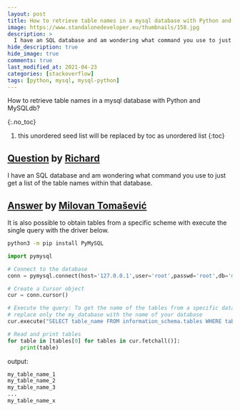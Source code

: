 ```yaml
---
layout: post
title: How to retrieve table names in a mysql database with Python and MySQLdb?
image: https://www.standalonedeveloper.eu/thumbnails/158.jpg
description: >
  I have an SQL database and am wondering what command you use to just get a list of the table names within that database.
hide_description: true
hide_image: true
comments: true
last_modified_at: 2021-04-23
categories: [stackoverflow]
tags: [python, mysql, mysql-python]
---
```


How to retrieve table names in a mysql database with Python and MySQLdb?

{:.no_toc}
1. this unordered seed list will be replaced by toc as unordered list
{:toc}

## [Question](https://stackoverflow.com/questions/3556305/how-to-retrieve-table-names-in-a-mysql-database-with-python-and-mysqldb) by [Richard](https://stackoverflow.com/users/323332/richard)

I have an SQL database and am wondering what command you use to just get a list of the table names within that database.

## [Answer](https://stackoverflow.com/a/64516487/13155046) by [Milovan Tomašević](https://stackoverflow.com/users/13155046/milovan-tomašević)

It is also possible to obtain tables from a specific scheme with execute the  single query with the driver below.

```sh
python3 -m pip install PyMySQL
```

```py
import pymysql

# Connect to the database
conn = pymysql.connect(host='127.0.0.1',user='root',passwd='root',db='my_database')

# Create a Cursor object
cur = conn.cursor()

# Execute the query: To get the name of the tables from a specific database
# replace only the my_database with the name of your database
cur.execute("SELECT table_name FROM information_schema.tables WHERE table_schema = 'my_database'")

# Read and print tables
for table in [tables[0] for tables in cur.fetchall()]:
    print(table)
```

output:
```sh
my_table_name_1
my_table_name_2
my_table_name_3
...
my_table_name_x
```

